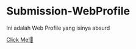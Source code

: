 # Submission-WebProfile
Ini adalah Web Profile yang isinya absurd

[Click Me!👋](https://izdiharalwin.github.io/Submission-WebProfile/)
